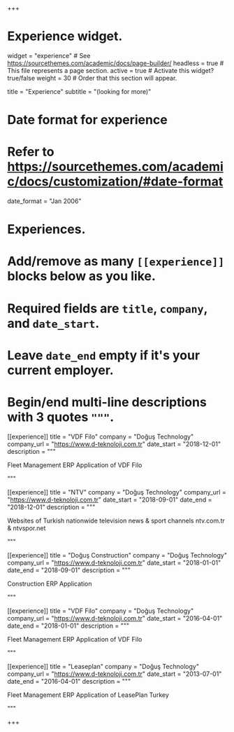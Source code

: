 +++
# Experience widget.
widget = "experience"  # See https://sourcethemes.com/academic/docs/page-builder/
headless = true  # This file represents a page section.
active = true  # Activate this widget? true/false
weight = 30  # Order that this section will appear.

title = "Experience"
subtitle = "(looking for more)"

# Date format for experience
#   Refer to https://sourcethemes.com/academic/docs/customization/#date-format
date_format = "Jan 2006"

# Experiences.
#   Add/remove as many `[[experience]]` blocks below as you like.
#   Required fields are `title`, `company`, and `date_start`.
#   Leave `date_end` empty if it's your current employer.
#   Begin/end multi-line descriptions with 3 quotes `"""`.
[[experience]]
  title = "VDF Filo"
  company = "Doğuş Technology"
  company_url = "https://www.d-teknoloji.com.tr"
  date_start = "2018-12-01"
  description = """

  Fleet Management ERP Application of VDF Filo

  """

[[experience]]
  title = "NTV"
  company = "Doğuş Technology"
  company_url = "https://www.d-teknoloji.com.tr"
  date_start = "2018-09-01"
  date_end = "2018-12-01"
  description = """

  Websites of Turkish nationwide television news & sport channels ntv.com.tr & ntvspor.net

  """

[[experience]]
  title = "Doğuş Construction"
  company = "Doğuş Technology"
  company_url = "https://www.d-teknoloji.com.tr"
  date_start = "2018-01-01"
  date_end = "2018-09-01"
  description = """

  Construction ERP Application

  """

[[experience]]
  title = "VDF Filo"
  company = "Doğuş Technology"
  company_url = "https://www.d-teknoloji.com.tr"
  date_start = "2016-04-01"
  date_end = "2018-01-01"
  description = """

  Fleet Management ERP Application of VDF Filo

  """

[[experience]]
  title = "Leaseplan"
  company = "Doğuş Technology"
  company_url = "https://www.d-teknoloji.com.tr"
  date_start = "2013-07-01"
  date_end = "2016-04-01"
  description = """

  Fleet Management ERP Application of LeasePlan Turkey

  """

+++
